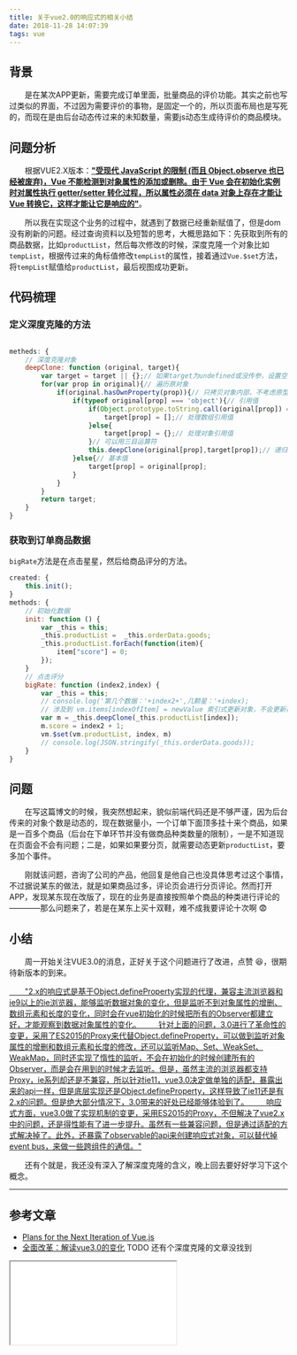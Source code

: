 ```yaml
---
title: 关于vue2.0的响应式的相关小结
date: 2018-11-28 14:07:39
tags: vue 
---
```


## **背景**

&emsp;&emsp;是在某次APP更新，需要完成订单里面，批量商品的评价功能。其实之前也写过类似的界面，不过因为需要评价的事物，是固定一个的，所以页面布局也是写死的，而现在是由后台动态传过来的未知数量，需要js动态生成待评价的商品模块。

## **问题分析**

&emsp;&emsp;根据VUE2.X版本：[**"受现代 JavaScript 的限制 (而且 Object.observe 也已经被废弃)，Vue 不能检测到对象属性的添加或删除。由于 Vue 会在初始化实例时对属性执行 getter/setter 转化过程，所以属性必须在 data 对象上存在才能让 Vue 转换它，这样才能让它是响应的"**](https://cn.vuejs.org/v2/guide/reactivity.html#%E6%A3%80%E6%B5%8B%E5%8F%98%E5%8C%96%E7%9A%84%E6%B3%A8%E6%84%8F%E4%BA%8B%E9%A1%B9)。

&emsp;&emsp;所以我在实现这个业务的过程中，就遇到了数据已经重新赋值了，但是dom没有刷新的问题。经过查询资料以及短暂的思考，大概思路如下：先获取到所有的商品数据，比如`productList`，然后每次修改的时候，深度克隆一个对象比如`tempList`，根据传过来的角标值修改`tempList`的属性，接着通过`Vue.$set`方法，将`tempList`赋值给`productList`，最后视图成功更新。

## **代码梳理**

### 定义深度克隆的方法

```javascript 

metheds: {
    // 深度克隆对象
    deepClone: function (original, target){
        var target = target || {};// 如果target为undefined或没传参，设置空对象
        for(var prop in original){// 遍历原对象
            if(original.hasOwnProperty(prop)){// 只拷贝对象内部，不考虑原型链
                if(typeof original[prop] === 'object'){// 引用值
                    if(Object.prototype.toString.call(original[prop]) === '[object Array]'){
                        target[prop] = [];// 处理数组引用值
                    }else{
                        target[prop] = {};// 处理对象引用值
                    }// 可以用三目运算符
                    this.deepClone(original[prop],target[prop]);// 递归克隆
                }else{// 基本值
                    target[prop] = original[prop];
                }   
            }
        }
        return target;
    }
}

```
 
### 获取到订单商品数据 
`bigRate`方法是在点击星星，然后给商品评分的方法。
  
````javascript
created: {
    this.init();
} 
methods: { 
    // 初始化数据
    init: function () {
        var _this = this;
        _this.productList =  _this.orderData.goods;
        _this.productList.forEach(function(item){
            item["score"] = 0; 
        });
    }
    // 点击评分
    bigRate: function (index2,index) {
        var _this = this;
        // console.log('第几个数据：'+index2+',几颗星：'+index);    
        // 涉及到 vm.items[indexOfItem] = newValue 索引式更新对象，不会更新视图的知识点，克隆对象后再赋值
        var m = _this.deepClone(_this.productList[index]);
        m.score = index2 + 1; 
        vm.$set(vm.productList, index, m) 
        // console.log(JSON.stringify(_this.orderData.goods)); 
    }
}

````
## **问题**
&emsp;&emsp;在写这篇博文的时候，我突然想起来，貌似前端代码还是不够严谨，因为后台传来的对象个数是动态的，现在数据量小，一个订单下面顶多挂十来个商品，如果是一百多个商品（后台在下单环节并没有做商品种类数量的限制），一是不知道现在页面会不会有问题；二是，如果如果要分页，就需要动态更新`productList`，要多加个事件。

&emsp;&emsp;刚就该问题，咨询了公司的产品，他回复是他自己也没具体思考过这个事情，不过据说某东的做法，就是如果商品过多，评论页会进行分页评论。然而打开APP，发现某东现在改版了，现在的业务是直接按照单个商品的种类进行评论的————那么问题来了，若是在某东上买十双鞋，难不成我要评论十次啊 :fearful:

## **小结**
&emsp;&emsp;周一开始关注VUE3.0的消息，正好关于这个问题进行了改进，点赞 :laughing:，很期待新版本的到来。

[&emsp;&emsp;"2.x的响应式是基于Object.defineProperty实现的代理，兼容主流浏览器和ie9以上的ie浏览器，能够监听数据对象的变化，但是监听不到对象属性的增删、数组元素和长度的变化，同时会在vue初始化的时候把所有的Observer都建立好，才能观察到数据对象属性的变化。
&emsp;&emsp;针对上面的问题，3.0进行了革命性的变更，采用了ES2015的Proxy来代替Object.defineProperty，可以做到监听对象属性的增删和数组元素和长度的修改，还可以监听Map、Set、WeakSet、WeakMap，同时还实现了惰性的监听，不会在初始化的时候创建所有的Observer，而是会在用到的时候才去监听。但是，虽然主流的浏览器都支持Proxy，ie系列却还是不兼容，所以针对ie11，vue3.0决定做单独的适配，暴露出来的api一样，但是底层实现还是Object.defineProperty，这样导致了ie11还是有2.x的问题。但是绝大部分情况下，3.0带来的好处已经能够体验到了。 
&emsp;&emsp;响应式方面，vue3.0做了实现机制的变更，采用ES2015的Proxy，不但解决了vue2.x中的问题，还是得性能有了进一步提升。虽然有一些兼容问题，但是通过适配的方式解决掉了。此外，还暴露了observable的api来创建响应式对象，可以替代掉event bus，来做一些跨组件的通信。"](https://juejin.im/post/5bb6185ff265da0abd352f4e)

&emsp;&emsp;还有个就是，我还没有深入了解深度克隆的含义，晚上回去要好好学习下这个概念。

-----
## **参考文章**
- [Plans for the Next Iteration of Vue.js](https://medium.com/the-vue-point/plans-for-the-next-iteration-of-vue-js-777ffea6fabf)
- [全面改革：解读vue3.0的变化](https://juejin.im/post/5bb6185ff265da0abd352f4e)
TODO 还有个深度克隆的文章没找到  

 <iframe src="//player.bilibili.com/player.html?aid=24037829&cid=40250255&page=1"> </iframe>